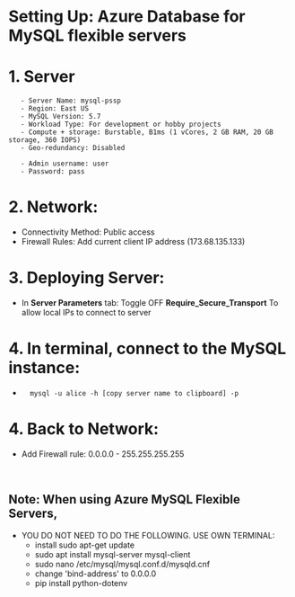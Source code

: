 # Setting Up: Azure Database for MySQL flexible servers

# 1. Server
       - Server Name: mysql-pssp
       - Region: East US
       - MySQL Version: 5.7
       - Workload Type: For development or hobby projects 
       - Compute + storage: Burstable, B1ms (1 vCores, 2 GB RAM, 20 GB storage, 360 IOPS)
       - Geo-redundancy: Disabled

       - Admin username: user
       - Password: pass



# 2. Network:
- Connectivity Method: Public access
- Firewall Rules: Add current client IP address (173.68.135.133)

# 3. Deploying Server:
- In **Server Parameters** tab: Toggle OFF **Require_Secure_Transport**
To allow local IPs to connect to server


# 4. In terminal, connect to the MySQL instance:
-       mysql -u alice -h [copy server name to clipboard] -p

# 4. Back to Network:
- Add Firewall rule: 0.0.0.0 - 255.255.255.255

<br>

## Note: When using Azure MySQL Flexible Servers, 
- YOU DO NOT NEED TO DO THE FOLLOWING. USE OWN TERMINAL:
    -  install sudo apt-get update
    - sudo apt install mysql-server mysql-client
    - sudo nano /etc/mysql/mysql.conf.d/mysqld.cnf
    - change 'bind-address' to 0.0.0.0
    - pip install python-dotenv


